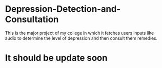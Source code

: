 # Depression-Detection-and-Consultation
This is the major project of my college in which it fetches users inputs like audio to determine the level of depression and then consult them remedies.

# It should be update soon
